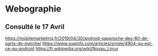 # Webographie

## Consulté le 17 Avril
https://mobilemarketing.fr/2019/04/30/android-sapproche-des-80-de-parts-de-marche/
https://www.supinfo.com/articles/single/4904-qu-est-ce-qu-android
https://fr.wikipedia.org/wiki/Noyau_Linux
